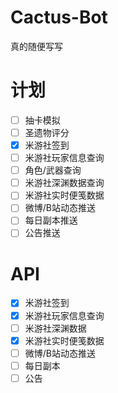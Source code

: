 # Cactus-Bot

真的随便写写

# 计划
- [ ] 抽卡模拟
- [ ] 圣遗物评分
- [x] 米游社签到
- [ ] 米游社玩家信息查询
- [ ] 角色/武器查询
- [ ] 米游社深渊数据查询
- [ ] 米游社实时便笺数据
- [ ] 微博/B站动态推送
- [ ] 每日副本推送
- [ ] 公告推送

# API

- [x] 米游社签到
- [x] 米游社玩家信息查询
- [ ] 米游社深渊数据
- [x] 米游社实时便笺数据
- [ ] 微博/B站动态推送
- [ ] 每日副本
- [ ] 公告